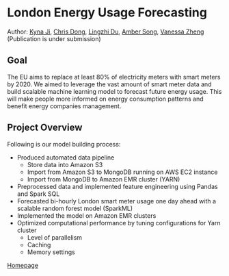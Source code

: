 # London Energy Usage Forecasting
Author: [Kyna Ji](https://github.com/feiran-kyna-ji), [Chris Dong](https://github.com/dongchris), [Lingzhi Du](https://github.com/LenzDu), [Amber Song](https://github.com/ambersongzz), [Vanessa Zheng](https://github.com/VZ0624)  
(Publication is under submission)

## Goal
The EU aims to replace at least 80% of electricity meters with smart meters by 2020. We aimed to leverage the vast amount of smart meter data and build scalable machine learning model to forecast future energy usage. This will make people more informed on energy consumption patterns and benefit energy companies management.

## Project Overview
Following is our model building process:
* Produced automated data pipeline
  - Store data into Amazon S3
  - Import from Amazon S3 to MongoDB running on AWS EC2 instance 
  - Import from MongoDB to Amazon EMR cluster (YARN)
* Preprocessed data and implemented feature engineering using Pandas and Spark SQL
* Forecasted bi-hourly London smart meter usage one day ahead with a scalable random forest model (SparkML)
* Implemented the model on Amazon EMR clusters
* Optimized computational performance by tuning configurations for Yarn cluster
  - Level of parallelism
  - Caching
  - Memory settings


[Homepage](https://feiran-kyna-ji.github.io/)
